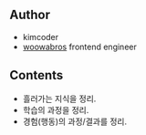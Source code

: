## Author

- kimcoder
- <a href='https://www.woowahan.com/'>woowabros</a> frontend engineer

## Contents

- 흘러가는 지식을 정리.
- 학습의 과정을 정리.
- 경험(행동)의 과정/결과를 정리.
